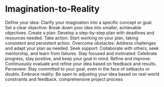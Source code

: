 # Imagination-to-Reality
Define your idea: Clarify your imagination into a specific concept or goal.
Set a clear objective: Break down your idea into smaller, achievable objectives.
Create a plan: Develop a step-by-step plan with deadlines and resources needed.
Take action: Start working on your plan, taking consistent and persistent action.
Overcome obstacles: Address challenges and adapt your plan as needed.
Seek support: Collaborate with others, seek mentorship, and learn from failures.
Stay focused and motivated: Celebrate progress, stay positive, and keep your goal in mind.
Refine and improve: Continuously evaluate and refine your idea based on feedback and results.
Persevere: Stay committed to your goal, even in the face of setbacks or doubts.
Embrace reality: Be open to adjusting your idea based on real-world constraints and feedback.
comprehensive project process
